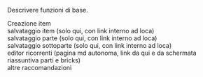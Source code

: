 Descrivere funzioni di base.

Creazione item  
salvataggio item (solo qui, con link interno ad loca)  
salvataggio parte (solo qui, con link interno ad loca)  
salvataggio sottoparte (solo qui, con link interno ad loca)  
editor ricorrenti (pagina md autonoma, link da qui e da schermata riassuntiva parti e bricks)  
altre raccomandazioni
